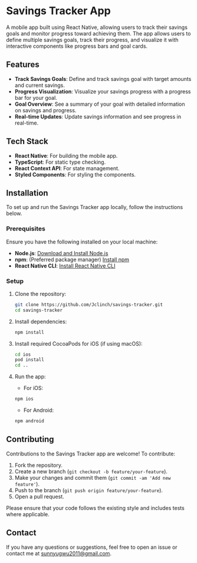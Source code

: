 # Savings Tracker App

A mobile app built using React Native, allowing users to track their savings goals and monitor progress toward achieving them. The app allows users to define multiple savings goals, track their progress, and visualize it with interactive components like progress bars and goal cards.

## Features

- **Track Savings Goals**: Define and track savings goal with target amounts and current savings.
- **Progress Visualization**: Visualize your savings progress with a progress bar for your goal.
- **Goal Overview**: See a summary of your goal with detailed information on savings and progress.
- **Real-time Updates**: Update savings information and see progress in real-time.

## Tech Stack
- **React Native**: For building the mobile app.
- **TypeScript**: For static type checking.
- **React Context API**: For state management.
- **Styled Components**: For styling the components.

## Installation

To set up and run the Savings Tracker app locally, follow the instructions below.

### Prerequisites

Ensure you have the following installed on your local machine:

- **Node.js**: [Download and Install Node.js](https://nodejs.org/)
- **npm**: (Preferred package manager) [Install npm](https://docs.npmjs.com/cli/v9/commands/npm-install)
- **React Native CLI**: [Install React Native CLI](https://reactnative.dev/docs/environment-setup)

### Setup

1. Clone the repository:

    ```bash
    git clone https://github.com/Jclinch/savings-tracker.git
    cd savings-tracker
    ```

2. Install dependencies:

    ```bash
    npm install
    ```

3. Install required CocoaPods for iOS (if using macOS):

    ```bash
    cd ios
    pod install
    cd ..
    ```

4. Run the app:

    - For iOS:

    ```bash
    npm ios
    ```

    - For Android:

    ```bash
    npm android
    ```
## Contributing

Contributions to the Savings Tracker app are welcome! To contribute:

1. Fork the repository.
2. Create a new branch (`git checkout -b feature/your-feature`).
3. Make your changes and commit them (`git commit -am 'Add new feature'`).
4. Push to the branch (`git push origin feature/your-feature`).
5. Open a pull request.

Please ensure that your code follows the existing style and includes tests where applicable.

## Contact

If you have any questions or suggestions, feel free to open an issue or contact me at [sunnyugwu2011@gmail.com](mailto:sunnyugwu2011@gmail.com).
